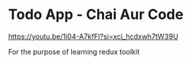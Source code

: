 # Todo App - Chai Aur Code

https://youtu.be/1i04-A7kfFI?si=xci_hcdxwh7tW39U

For the purpose of learning redux toolkit
